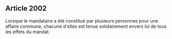 Article 2002
----
Lorsque le mandataire a été constitué par plusieurs personnes pour une affaire
commune, chacune d'elles est tenue solidairement envers lui de tous les effets
du mandat.
